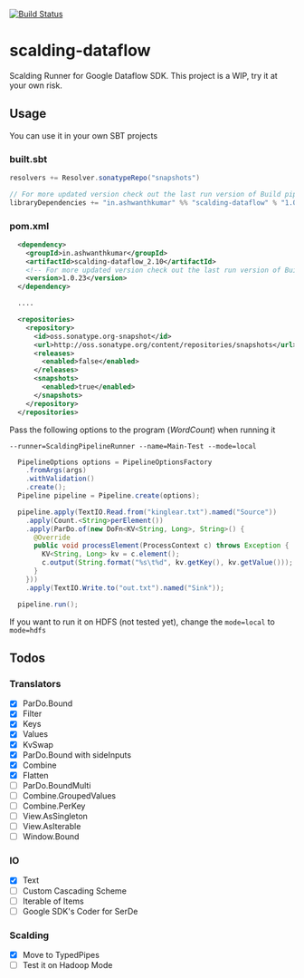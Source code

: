 [![Build Status](https://snap-ci.com/ashwanthkumar/scalding-dataflow/branch/master/build_image)](https://snap-ci.com/ashwanthkumar/scalding-dataflow/branch/master)

# scalding-dataflow
Scalding Runner for Google Dataflow SDK. This project is a WIP, try it at your own risk.

## Usage

You can use it in your own SBT projects
### built.sbt
```sbt
resolvers += Resolver.sonatypeRepo("snapshots")

// For more updated version check out the last run version of Build pipeline
libraryDependencies += "in.ashwanthkumar" %% "scalding-dataflow" % "1.0.23-SNAPSHOT"
```

### pom.xml
```xml
  <dependency>
    <groupId>in.ashwanthkumar</groupId>
    <artifactId>scalding-dataflow_2.10</artifactId>
    <!-- For more updated version check out the last run version of Build pipeline -->
    <version>1.0.23</version>
  </dependency>

  ....

  <repositories>
    <repository>
      <id>oss.sonatype.org-snapshot</id>
      <url>http://oss.sonatype.org/content/repositories/snapshots</url>
      <releases>
        <enabled>false</enabled>
      </releases>
      <snapshots>
        <enabled>true</enabled>
      </snapshots>
    </repository>
  </repositories>
```

Pass the following options to the program (_WordCount_) when running it

`--runner=ScaldingPipelineRunner --name=Main-Test --mode=local`

```java
  PipelineOptions options = PipelineOptionsFactory
    .fromArgs(args)
    .withValidation()
    .create();
  Pipeline pipeline = Pipeline.create(options);

  pipeline.apply(TextIO.Read.from("kinglear.txt").named("Source"))
    .apply(Count.<String>perElement())
    .apply(ParDo.of(new DoFn<KV<String, Long>, String>() {
      @Override
      public void processElement(ProcessContext c) throws Exception {
        KV<String, Long> kv = c.element();
        c.output(String.format("%s\t%d", kv.getKey(), kv.getValue()));
      }
    }))
    .apply(TextIO.Write.to("out.txt").named("Sink"));

  pipeline.run();
```

If you want to run it on HDFS (not tested yet), change the `mode=local` to `mode=hdfs`

## Todos
### Translators
- [x] ParDo.Bound
- [x] Filter
- [x] Keys
- [x] Values
- [x] KvSwap
- [x] ParDo.Bound with sideInputs
- [x] Combine
- [x] Flatten
- [ ] ParDo.BoundMulti
- [ ] Combine.GroupedValues
- [ ] Combine.PerKey
- [ ] View.AsSingleton
- [ ] View.AsIterable
- [ ] Window.Bound

### IO
- [x] Text
- [ ] Custom Cascading Scheme
- [ ] Iterable of Items
- [ ] Google SDK's Coder for SerDe

### Scalding
- [x] Move to TypedPipes
- [ ] Test it on Hadoop Mode
